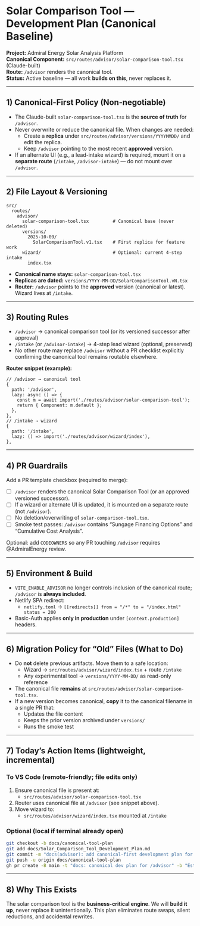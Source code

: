 # Solar Comparison Tool — Development Plan (Canonical Baseline)

**Project:** Admiral Energy Solar Analysis Platform  
**Canonical Component:** `src/routes/advisor/solar-comparison-tool.tsx` (Claude-built)  
**Route:** `/advisor` renders the canonical tool.  
**Status:** Active baseline — all work **builds on this**, never replaces it.

---

## 1) Canonical-First Policy (Non‑negotiable)

- The Claude-built `solar-comparison-tool.tsx` is the **source of truth** for `/advisor`.
- Never overwrite or reduce the canonical file. When changes are needed:
  - Create a **replica** under `src/routes/advisor/versions/YYYYMMDD/` and edit the replica.
  - Keep `/advisor` pointing to the most recent **approved** version.
- If an alternate UI (e.g., a lead-intake wizard) is required, mount it on a **separate route** (`/intake`, `/advisor-intake`) — do not mount over `/advisor`.

---

## 2) File Layout & Versioning

```
src/
  routes/
    advisor/
      solar-comparison-tool.tsx         # Canonical base (never deleted)
      versions/
        2025-10-09/
          SolarComparisonTool.v1.tsx    # First replica for feature work
      wizard/                           # Optional: current 4-step intake
        index.tsx
```

- **Canonical name stays:** `solar-comparison-tool.tsx`
- **Replicas are dated:** `versions/YYYY-MM-DD/SolarComparisonTool.vN.tsx`
- **Router:** `/advisor` points to the **approved** version (canonical or latest). Wizard lives at `/intake`.

---

## 3) Routing Rules

- `/advisor` → canonical comparison tool (or its versioned successor after approval)
- `/intake` (or `/advisor-intake`) → 4-step lead wizard (optional, preserved)
- No other route may replace `/advisor` without a PR checklist explicitly confirming the canonical tool remains routable elsewhere.

**Router snippet (example):**
```tsx
// /advisor → canonical tool
{
  path: '/advisor',
  lazy: async () => {
    const m = await import('./routes/advisor/solar-comparison-tool');
    return { Component: m.default };
  },
},
// /intake → wizard
{
  path: '/intake',
  lazy: () => import('./routes/advisor/wizard/index'),
},
```

---

## 4) PR Guardrails

Add a PR template checkbox (required to merge):
- [ ] `/advisor` renders the canonical Solar Comparison Tool (or an approved versioned successor).
- [ ] If a wizard or alternate UI is updated, it is mounted on a separate route (not `/advisor`).
- [ ] No deletion/overwriting of `solar-comparison-tool.tsx`.
- [ ] Smoke test passes: `/advisor` contains “Sungage Financing Options” and “Cumulative Cost Analysis”.

Optional: add `CODEOWNERS` so any PR touching `/advisor` requires @AdmiralEnergy review.

---

## 5) Environment & Build

- `VITE_ENABLE_ADVISOR` no longer controls inclusion of the canonical route; `/advisor` is **always included**.
- Netlify SPA redirect:
  - `netlify.toml` → `[[redirects]] from = "/*" to = "/index.html" status = 200`
- Basic-Auth applies **only in production** under `[context.production]` headers.

---

## 6) Migration Policy for “Old” Files (What to Do)

- Do **not** delete previous artifacts. Move them to a safe location:
  - Wizard → `src/routes/advisor/wizard/index.tsx` + route `/intake`
  - Any experimental tool → `versions/YYYY-MM-DD/` as read-only reference
- The canonical file **remains** at `src/routes/advisor/solar-comparison-tool.tsx`.
- If a new version becomes canonical, **copy** it to the canonical filename in a single PR that:
  - Updates the file content
  - Keeps the prior version archived under `versions/`
  - Runs the smoke test

---

## 7) Today’s Action Items (lightweight, incremental)

### To VS Code (remote-friendly; file edits only)
1. Ensure canonical file is present at:
   - `src/routes/advisor/solar-comparison-tool.tsx`
2. Router uses canonical file at `/advisor` (see snippet above).
3. Move wizard to:
   - `src/routes/advisor/wizard/index.tsx` mounted at `/intake`

### Optional (local if terminal already open)
```bash
git checkout -b docs/canonical-tool-plan
git add docs/Solar_Comparison_Tool_Development_Plan.md
git commit -m "docs(advisor): add canonical-first development plan for solar comparison tool"
git push -u origin docs/canonical-tool-plan
gh pr create -B main -t "docs: canonical dev plan for /advisor" -b "Establishes solar-comparison-tool.tsx as canonical, adds versioning & routing rules."
```

---

## 8) Why This Exists

The solar comparison tool is the **business-critical engine**. We will **build it up**, never replace it unintentionally. This plan eliminates route swaps, silent reductions, and accidental rewrites.
